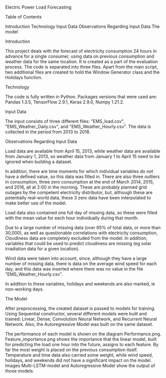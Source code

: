 Electric Power Load Forecasting

Table of Contents

Introduction
Technology
Input Data
Observations Regarding Input Data
The model

Introduction

This project deals with the forecast of electricity consumption 24 hours in
advance for a single consumer, using data on previous consumption and weather
data for the same location. It is created as a part of the evaluation process.
The code is separated into three files. Apart from the main script, two additional
files are created to hold the Window Generator class and the Holidays function.

Technology

The code is fully written in Python. Packages versions that were used are:
Pandas 1.3.5, TensorFlow 2.9.1, Keras 2.9.0, Numpy 1.21.2. 

Input Data

The input consists of three different files: "EMS_load.csv",
"EMS_Weather_Daily.csv", and "EMS_Weather_Hourly.csv".
The data is collected in the period from 2013 to 2018.  

Observations Regarding Input Data

Load data are available from April 15, 2013, while weather data are available 
from January 1, 2013, so weather data from January 1 to April 15 need to be
ignored when building a dataset.

In addition, there are time moments for which individual variables do not 
have a defined value, so this data was filled in. There are also three 
outliers in consumption, three zero consumption at the end of March 2014, 2015, and 2016,
all at 2:00 in the morning. These are probably planned grid outages by the competent
electricity distributor, but, although these are potentially real-world data,
these 3 zero data have been interpolated to make better use of the model.

Load data also contained one full day of missing data, so these were 
filled with the mean value for each hour individually during that month.

Due to a large number of missing data (over 65% of total data,
or more than 30,000), as well as questionable correlations with electricity consumption,
Cloudiness data are completely excluded from the model. In addition,
variables that could be used to predict cloudiness are missing
(eg solar irradiation data for a given location).

Wind data were taken into account, since, although they have a large number
of missing data, there is data on the average wind speed for each day,
and this data was inserted where there was no value in the file "EMS_Weather_Hourly.csv".

In addition to these variables, holidays and weekends are also marked, ie non-working days.

The Model

After preprocessing, the created dataset is passed to models for training.
Using Sequential constructor, several different models were built and trained:
 Linear, Dense, Convolution Neural Network, and Recurrent Neural Network.
 Also, the Autoregressive Model was built on the same dataset.

The performance of each model is shown on the diagram Performance.png.
Feature_importance.png shows the importance that the linear model,
built for predicting the load one hour into the future,
assigns to each feature. By far the most weight is placed on the previous
consumption itself. Temperature and time data also carried some weight,
while wind speed, holidays, and weekends did not have a significant
impact on the model.
Images Multi-LSTM-model and Autoregressive Model show the output of those models.
